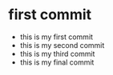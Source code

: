 # first commit
- this is my first commit
- this is my second commit 
- this is my third commit
- this is my final commit